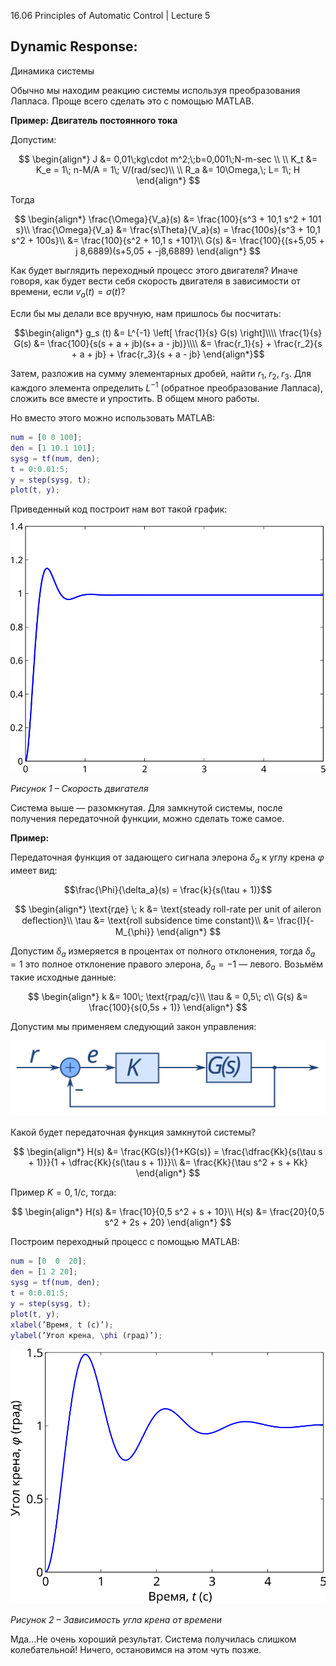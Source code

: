 ﻿16.06 Principles of Automatic Control | Lecture 5

## Dynamic Response:
Динамика системы

Обычно мы находим реакцию системы используя преобразования Лапласа. Проще всего сделать это с помощью MATLAB.

**Пример: Двигатель постоянного тока**

Допустим:

$$
\begin{align*}
J &= 0,01\;kg\cdot m^2;\;b=0,001\;N-m-sec \\
\\
K_t &= K_e = 1\; n-M/A = 1\; V/(rad/sec)\\
\\
R_a &= 10\Omega,\; L= 1\; H
\end{align*}
$$

Тогда

$$
\begin{align*}
\frac{\Omega}{V_a}(s) &= \frac{100}{s^3 + 10,1 s^2 + 101 s}\\
\frac{\Omega}{V_a} &= \frac{s\Theta}{V_a}(s) = \frac{100s}{s^3 + 10,1 s^2 + 100s}\\
&= \frac{100}{s^2 + 10,1 s +101}\\
G(s) &= \frac{100}{(s+5,05 + j 8,6889)(s+5,05 + -j8,6889}
\end{align*}
$$

Как будет выглядить переходный процесс этого двигателя? Иначе говоря, как будет вести себя скорость двигателя в зависимости от времени, если $v_a (t) = \sigma (t)$?

Если бы мы делали все вручную, нам пришлось бы посчитать:

$$\begin{align*}
g_s (t) &= L^{-1} \left[ \frac{1}{s} G(s) \right]\\\\
\frac{1}{s} G(s) &= \frac{100}{s(s + a + jb)(s+ a - jb)}\\\\
&= \frac{r_1}{s} + \frac{r_2}{s + a + jb} + \frac{r_3}{s + a - jb}
\end{align*}$$

Затем, разложив на сумму элементарных дробей, найти $r_1 ,\; r_2 ,\; r_3$. Для каждого элемента определить $L^{-1}$ (обратное преобразование Лапласа), сложить все вместе и  упростить. В общем много работы.

Но вместо этого можно использовать MATLAB:

```matlab
num = [0 0 100];
den = [1 10.1 101];
sysg = tf(num, den);
t = 0:0.01:5;
y = step(sysg, t);
plot(t, y);
```

Приведенный код построит нам вот такой график:

![Переходный процесс](images/5/5-step.svg)

_Рисунок 1 – Скорость двигателя_

Система выше — разомкнутая. Для замкнутой системы, после получения передаточной функции, можно сделать тоже самое.

**Пример:**

Передаточная функция от задающего сигнала элерона $\delta_a$ к углу крена $\varphi$ имеет вид:

$$\frac{\Phi}{\delta_a}(s) = \frac{k}{s(\tau + 1)}$$

$$
\begin{align*}
\text{где} \; k &= \text{steady roll-rate per unit of aileron deﬂection}\\
\tau &= \text{roll subsidence time constant}\\
&= \frac{I}{-M_{\phi}}
\end{align*}
$$

Допустим $\delta_a$ измеряется в процентах от полного отклонения, тогда $\delta_a = 1$ это полное отклонение правого элерона, $\delta_a = -1$ — левого. Возьмём такие исходные данные:

$$
\begin{align*}
k &= 100\; \text{град/с}\\
\tau & = 0,5\; с\\
G(s) &= \frac{100}{s(0,5s + 1)}
\end{align*}
$$

Допустим мы применяем следующий закон управления:

![Структурная схема](images/5/5-transfer-function.svg)

Какой будет передаточная функция замкнутой системы?


$$
\begin{align*}
H(s) &= \frac{KG(s)}{1+KG(s)} = \frac{\dfrac{Kk}{s(\tau s + 1)}}{1 + \dfrac{Kk}{s(\tau s + 1)}}\\
&= \frac{Kk}{\tau s^2 + s + Kk}
\end{align*}
$$

Пример $K = 0,1/c$, тогда:


$$
\begin{align*}
H(s) &= \frac{10}{0,5 s^2 + s + 10}\\
H(s) &= \frac{20}{0,5 s^2 + 2s + 20}
\end{align*}
$$

Построим переходный процесс с помощью MATLAB:

```matlab
num = [0  0  20];
den = [1 2 20];
sysg = tf(num, den);
t = 0:0.01:5;
y = step(sysg, t);
plot(t, y);
xlabel(’Время, t (с)’);
ylabel(’Угол крена, \phi (град)’);
```

![Переходный процесс](images/5/5-roll-time.svg)

_Рисунок 2 – Зависимость угла крена от времени_

Мда...Не очень хороший результат. Система получилась слишком колебательной! Ничего, остановимся на этом чуть позже.
